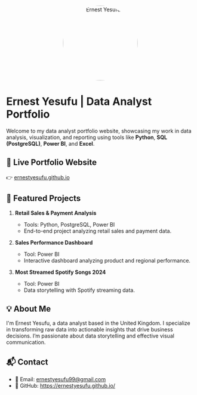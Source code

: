 <div align="center">
  <img src="[YOUR_IMAGE_URL](https://github.com/ernestyesufu/ernestyesufu.github.io/blob/main/git%20foto.png)" width="200" style="border-radius: 50%;" alt="Ernest Yesufu" />
</div>

# Ernest Yesufu | Data Analyst Portfolio

Welcome to my data analyst portfolio website, showcasing my work in data analysis, visualization, and reporting using tools like **Python**, **SQL (PostgreSQL)**, **Power BI**, and **Excel**.

## 🔗 Live Portfolio Website

👉 [ernestyesufu.github.io](https://ernestyesufu.github.io)

## 📁 Featured Projects

1. **Retail Sales & Payment Analysis**
   - Tools: Python, PostgreSQL, Power BI
   - End-to-end project analyzing retail sales and payment data.

2. **Sales Performance Dashboard**
   - Tool: Power BI
   - Interactive dashboard analyzing product and regional performance.

3. **Most Streamed Spotify Songs 2024**
   - Tool: Power BI
   - Data storytelling with Spotify streaming data.

## 💡 About Me

I'm Ernest Yesufu, a data analyst based in the United Kingdom. I specialize in transforming raw data into actionable insights that drive business decisions. I’m passionate about data storytelling and effective visual communication.

## 📬 Contact

- 📧 Email: ernestyesufu99@gmail.com
- 🐙 GitHub: https://ernestyesufu.github.io/
